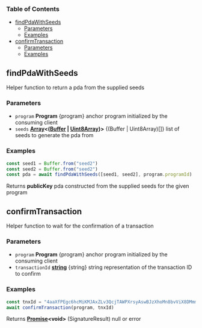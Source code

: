<!-- Generated by documentation.js. Update this documentation by updating the source code. -->

### Table of Contents

*   [findPdaWithSeeds][1]
    *   [Parameters][2]
    *   [Examples][3]
*   [confirmTransaction][4]
    *   [Parameters][5]
    *   [Examples][6]

## findPdaWithSeeds

Helper function to return a pda from the supplied seeds

### Parameters

*   `program` **Program** {program} anchor program initialized by the consuming client
*   `seeds` **[Array][7]<([Buffer][8] | [Uint8Array][9])>** {(Buffer | Uint8Array)\[]} list of seeds to generate the pda from

### Examples

```javascript
const seed1 = Buffer.from("seed2")
const seed2 = Buffer.from("seed2")
const pda = await findPdaWithSeeds([seed1, seed2], program.programId)
```

Returns **publicKey** pda constructed from the supplied seeds for the given program

## confirmTransaction

Helper function to wait for the confirmation of a transaction

### Parameters

*   `program` **Program** {program} anchor program initialized by the consuming client
*   `transactionId` **[string][10]** {string} string representation of the transaction ID to confirm

### Examples

```javascript
const tnxId = "4aaXfPEgc6hcMiKMJAxZLv3QcjTAWPXrsyAswBJzXhoMn8bvViX8DMmmUx7gaNGWwnBnaky8SyJJrszyGZGAQjKC"
await confirmTransaction(program, tnxId)
```

Returns **[Promise][11]\<void>** (SignatureResult) null or error

[1]: #findpdawithseeds

[2]: #parameters

[3]: #examples

[4]: #confirmtransaction

[5]: #parameters-1

[6]: #examples-1

[7]: https://developer.mozilla.org/docs/Web/JavaScript/Reference/Global_Objects/Array

[8]: https://nodejs.org/api/buffer.html

[9]: https://developer.mozilla.org/docs/Web/JavaScript/Reference/Global_Objects/Uint8Array

[10]: https://developer.mozilla.org/docs/Web/JavaScript/Reference/Global_Objects/String

[11]: https://developer.mozilla.org/docs/Web/JavaScript/Reference/Global_Objects/Promise
